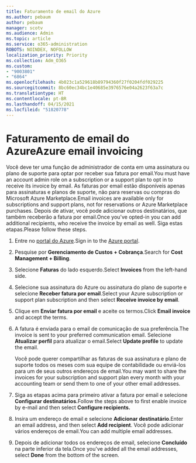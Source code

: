 ```yaml
---
title: Faturamento de email do Azure
ms.author: pebaum
author: pebaum
manager: scotv
ms.audience: Admin
ms.topic: article
ms.service: o365-administration
ROBOTS: NOINDEX, NOFOLLOW
localization_priority: Priority
ms.collection: Adm_O365
ms.custom:
- "9003801"
- "6864"
ms.openlocfilehash: 4b023c1a529618b89794360f27f0204fdf029225
ms.sourcegitcommit: 8bc60ec34bc1e40685e3976576e04a2623f63a7c
ms.translationtype: HT
ms.contentlocale: pt-BR
ms.lasthandoff: 04/15/2021
ms.locfileid: "51820778"
---
```

# <a name="azure-email-invoicing"></a><span data-ttu-id="0d1d4-102">Faturamento de email do Azure</span><span class="sxs-lookup"><span data-stu-id="0d1d4-102">Azure email invoicing</span></span>

<span data-ttu-id="0d1d4-103">Você deve ter uma função de administrador de conta em uma assinatura ou plano de suporte para optar por receber sua fatura por email.</span><span class="sxs-lookup"><span data-stu-id="0d1d4-103">You must have an account admin role on a subscription or a support plan to opt in to receive its invoice by email.</span></span> <span data-ttu-id="0d1d4-104">As faturas por email estão disponíveis apenas para assinaturas e planos de suporte, não para reservas ou compras do Microsoft Azure Marketplace.</span><span class="sxs-lookup"><span data-stu-id="0d1d4-104">Email invoices are available only for subscriptions and support plans, not for reservations or Azure Marketplace purchases.</span></span> <span data-ttu-id="0d1d4-105">Depois de ativar, você pode adicionar outros destinatários, que também receberão a fatura por email.</span><span class="sxs-lookup"><span data-stu-id="0d1d4-105">Once you've opted-in you can add additional recipients, who receive the invoice by email as well.</span></span> <span data-ttu-id="0d1d4-106">Siga estas etapas.</span><span class="sxs-lookup"><span data-stu-id="0d1d4-106">Please follow these steps.</span></span>

1. <span data-ttu-id="0d1d4-107">Entre no [portal do Azure](https://portal.azure.com/).</span><span class="sxs-lookup"><span data-stu-id="0d1d4-107">Sign in to the [Azure portal](https://portal.azure.com/).</span></span>
2. <span data-ttu-id="0d1d4-108">Pesquise por **Gerenciamento de Custos + Cobrança**.</span><span class="sxs-lookup"><span data-stu-id="0d1d4-108">Search for **Cost Management + Billing**.</span></span>
3. <span data-ttu-id="0d1d4-109">Selecione **Faturas** do lado esquerdo.</span><span class="sxs-lookup"><span data-stu-id="0d1d4-109">Select **Invoices** from the left-hand side.</span></span>
4. <span data-ttu-id="0d1d4-110">Selecione sua assinatura do Azure ou assinatura do plano de suporte e selecione **Receber fatura por email**.</span><span class="sxs-lookup"><span data-stu-id="0d1d4-110">Select your Azure subscription or support plan subscription and then select **Receive invoice by email**.</span></span>
5. <span data-ttu-id="0d1d4-111">Clique em **Enviar fatura por email** e aceite os termos.</span><span class="sxs-lookup"><span data-stu-id="0d1d4-111">Click **Email invoice** and accept the terms.</span></span>
6. <span data-ttu-id="0d1d4-112">A fatura é enviada para o email de comunicação de sua preferência.</span><span class="sxs-lookup"><span data-stu-id="0d1d4-112">The invoice is sent to your preferred communication email.</span></span> <span data-ttu-id="0d1d4-113">Selecione **Atualizar perfil** para atualizar o email.</span><span class="sxs-lookup"><span data-stu-id="0d1d4-113">Select **Update profile** to update the email.</span></span>  

    <span data-ttu-id="0d1d4-114">Você pode querer compartilhar as faturas de sua assinatura e plano de suporte todos os meses com sua equipe de contabilidade ou enviá-los para um de seus outros endereços de email.</span><span class="sxs-lookup"><span data-stu-id="0d1d4-114">You may want to share the invoices for your subscription and support plan every month with your accounting team or send them to one of your other email addresses.</span></span>  

7. <span data-ttu-id="0d1d4-115">Siga as etapas acima para primeiro ativar a fatura por email e selecione **Configurar destinatários.**</span><span class="sxs-lookup"><span data-stu-id="0d1d4-115">Follow the steps above to first enable invoice by e-mail and then select  **Configure recipients.**</span></span>
8. <span data-ttu-id="0d1d4-116">Insira um endereço de email e selecione **Adicionar destinatário**.</span><span class="sxs-lookup"><span data-stu-id="0d1d4-116">Enter an email address, and then select **Add recipient**.</span></span> <span data-ttu-id="0d1d4-117">Você pode adicionar vários endereços de email.</span><span class="sxs-lookup"><span data-stu-id="0d1d4-117">You can add multiple email addresses.</span></span>
9. <span data-ttu-id="0d1d4-118">Depois de adicionar todos os endereços de email, selecione **Concluído** na parte inferior da tela.</span><span class="sxs-lookup"><span data-stu-id="0d1d4-118">Once you've added all the email addresses, select **Done** from the bottom of the screen.</span></span>
